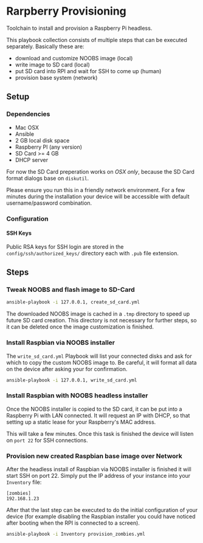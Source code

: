Rarpberry Provisioning
======================

Toolchain to install and provision a Raspberry Pi headless.

This playbook collection consists of multiple steps that can be executed separately. Basically these are:

 * download and customize NOOBS image (local)
 * write image to SD card (local)
 * put SD card into RPI and wait for SSH to come up (human)
 * provision base system (network)

Setup
-----

### Dependencies

 * Mac OSX
 * Ansible
 * 2 GB local disk space
 * Raspberry PI (any version)
 * SD Card >= 4 GB
 * DHCP server

For now the SD Card preperation works on _OSX only_, because the SD Card format dialogs base on `diskutil`.

Please ensure you run this in a friendly network environment. For a few minutes during the installation your device will be accessible with default username/password combination.

### Configuration 

#### SSH Keys
Public RSA keys for SSH login are stored in the `config/ssh/authorized_keys/` directory each with `.pub` file extension.

Steps
-----

### Tweak NOOBS and flash image to SD-Card

```bash
ansible-playbook -i 127.0.0.1, create_sd_card.yml
```

The downloaded NOOBS image is cached in a `.tmp` directory to speed up future SD card creation. This directory is not necessary for further steps, so it can be deleted once the image customization is finished.

### Install Raspbian via NOOBS installer

The `write_sd_card.yml` Playbook will list your connected disks and ask for which to copy the custom NOOBS image to. Be careful, it will format all data on the device after asking your for confirmation.

```bash
ansible-playbook -i 127.0.0.1, write_sd_card.yml
```

### Install Raspbian with NOOBS headless installer

Once the NOOBS installer is copied to the SD card, it can be put into a Raspberry Pi with LAN connected. It will request an IP with DHCP, so that setting up a static lease for your Raspberry's MAC address.

This will take a few minutes. Once this task is finished the device will listen on `port 22` for SSH connections.

### Provision new created Raspbian base image over Network

After the headless install of Raspbian via NOOBS installer is finished it will start SSH on port 22. Simply put the IP address of your instance into your `Inventory` file:

```
[zombies]
192.168.1.23
```

After that the last step can be executed to do the initial configuration of your device (for example disabling the Raspbian installer you could have noticed after booting when the RPI is connected to a screen).

```bash
ansible-playbook -i Inventory provision_zombies.yml
```
